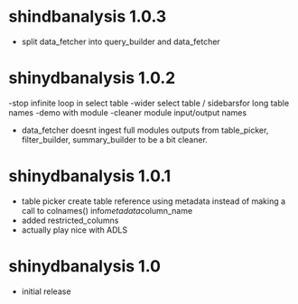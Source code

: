 # shindbanalysis 1.0.3   

- split data_fetcher into query_builder and data_fetcher
# shinydbanalysis 1.0.2  
-stop infinite loop in select table
-wider select table / sidebarsfor long table names 
-demo with module
-cleaner module input/output names  
- data_fetcher doesnt ingest full modules outputs from table_picker, filter_builder, summary_builder to be a bit cleaner.


# shinydbanalysis 1.0.1

* table picker create table reference using metadata instead of making a call to colnames()
info$metadata$column_name
* added restricted_columns    
* actually play nice with ADLS



# shinydbanalysis 1.0   
* initial release  
